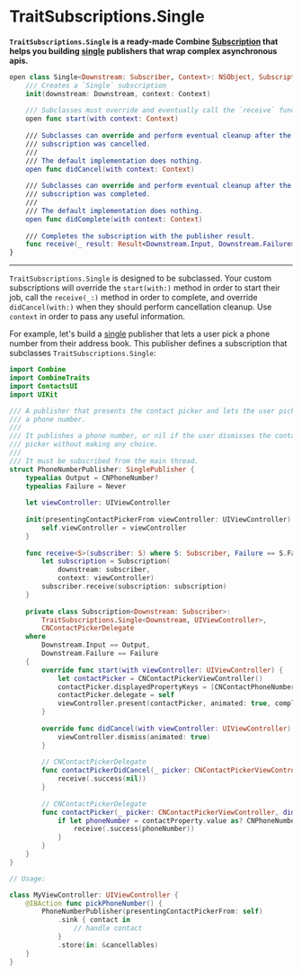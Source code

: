 TraitSubscriptions.Single
=========================

**`TraitSubscriptions.Single` is a ready-made Combine [Subscription] that helps you building [single] publishers that wrap complex asynchronous apis.**

```swift
open class Single<Downstream: Subscriber, Context>: NSObject, Subscription {
    /// Creates a `Single` subscription
    init(downstream: Downstream, context: Context)
    
    /// Subclasses must override and eventually call the `receive` function
    open func start(with context: Context)
    
    /// Subclasses can override and perform eventual cleanup after the
    /// subscription was cancelled.
    ///
    /// The default implementation does nothing.
    open func didCancel(with context: Context)
    
    /// Subclasses can override and perform eventual cleanup after the
    /// subscription was completed.
    ///
    /// The default implementation does nothing.
    open func didComplete(with context: Context)
    
    /// Completes the subscription with the publisher result.
    func receive(_ result: Result<Downstream.Input, Downstream.Failure>)
}
```

---

`TraitSubscriptions.Single` is designed to be subclassed. Your custom subscriptions will override the `start(with:)` method in order to start their job, call the `receive(_:)` method in order to complete, and override `didCancel(with:)` when they should perform cancellation cleanup. Use `context` in order to pass any useful information.

For example, let's build a [single] publisher that lets a user pick a phone number from their address book. This publisher defines a subscription that subclasses `TraitSubscriptions.Single`:

```swift
import Combine
import CombineTraits
import ContactsUI
import UIKit

/// A publisher that presents the contact picker and lets the user pick
/// a phone number.
///
/// It publishes a phone number, or nil if the user dismisses the contact
/// picker without making any choice.
///
/// It must be subscribed from the main thread.
struct PhoneNumberPublisher: SinglePublisher {
    typealias Output = CNPhoneNumber?
    typealias Failure = Never
    
    let viewController: UIViewController
    
    init(presentingContactPickerFrom viewController: UIViewController) {
        self.viewController = viewController
    }
    
    func receive<S>(subscriber: S) where S: Subscriber, Failure == S.Failure, Output == S.Input {
        let subscription = Subscription(
            downstream: subscriber,
            context: viewController)
        subscriber.receive(subscription: subscription)
    }
    
    private class Subscription<Downstream: Subscriber>:
        TraitSubscriptions.Single<Downstream, UIViewController>,
        CNContactPickerDelegate
    where
        Downstream.Input == Output,
        Downstream.Failure == Failure
    {
        override func start(with viewController: UIViewController) {
            let contactPicker = CNContactPickerViewController()
            contactPicker.displayedPropertyKeys = [CNContactPhoneNumbersKey]
            contactPicker.delegate = self
            viewController.present(contactPicker, animated: true, completion: nil)
        }
        
        override func didCancel(with viewController: UIViewController) {
            viewController.dismiss(animated: true)
        }
        
        // CNContactPickerDelegate
        func contactPickerDidCancel(_ picker: CNContactPickerViewController) {
            receive(.success(nil))
        }
        
        // CNContactPickerDelegate
        func contactPicker(_ picker: CNContactPickerViewController, didSelect contactProperty: CNContactProperty) {
            if let phoneNumber = contactProperty.value as? CNPhoneNumber {
                receive(.success(phoneNumber))
            }
        }
    }
}

// Usage:

class MyViewController: UIViewController {
    @IBAction func pickPhoneNumber() {
        PhoneNumberPublisher(presentingContactPickerFrom: self)
            .sink { contact in
                // handle contact
            }
            .store(in: &cancellables)
    }
}
```

[single]: SinglePublisher.md
[Subscription]: https://developer.apple.com/documentation/combine/subscription
